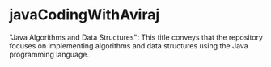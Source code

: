 # javaCodingWithAviraj
"Java Algorithms and Data Structures": This title conveys that the repository focuses on implementing algorithms and data structures using the Java programming language.
